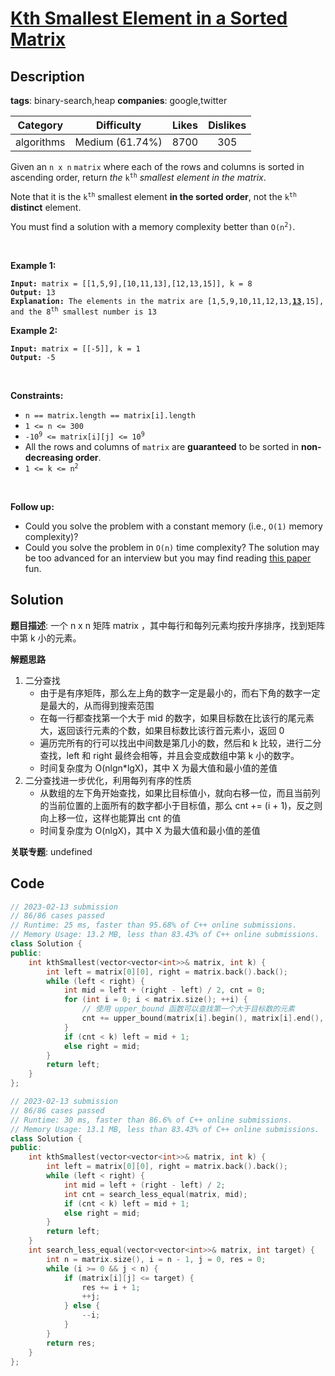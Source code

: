 # [Kth Smallest Element in a Sorted Matrix](https://leetcode.com/problems/kth-smallest-element-in-a-sorted-matrix/description/)

## Description

**tags**: binary-search,heap
**companies**: google,twitter

|  Category  |   Difficulty    | Likes | Dislikes |
| :--------: | :-------------: | :---: | :------: |
| algorithms | Medium (61.74%) | 8700  |   305    |

<p>Given an <code>n x n</code> <code>matrix</code> where each of the rows and columns is sorted in ascending order, return <em>the</em> <code>k<sup>th</sup></code> <em>smallest element in the matrix</em>.</p>

<p>Note that it is the <code>k<sup>th</sup></code> smallest element <strong>in the sorted order</strong>, not the <code>k<sup>th</sup></code> <strong>distinct</strong> element.</p>

<p>You must find a solution with a memory complexity better than <code>O(n<sup>2</sup>)</code>.</p>

<p>&nbsp;</p>
<p><strong class="example">Example 1:</strong></p>

<pre><code><strong>Input:</strong> matrix = [[1,5,9],[10,11,13],[12,13,15]], k = 8
<strong>Output:</strong> 13
<strong>Explanation:</strong> The elements in the matrix are [1,5,9,10,11,12,13,<u><strong>13</strong></u>,15], and the 8<sup>th</sup> smallest number is 13</code></pre>

<p><strong class="example">Example 2:</strong></p>

<pre><code><strong>Input:</strong> matrix = [[-5]], k = 1
<strong>Output:</strong> -5</code></pre>

<p>&nbsp;</p>
<p><strong>Constraints:</strong></p>

<ul>
  <li><code>n == matrix.length == matrix[i].length</code></li>
  <li><code>1 &lt;= n &lt;= 300</code></li>
  <li><code>-10<sup>9</sup> &lt;= matrix[i][j] &lt;= 10<sup>9</sup></code></li>
  <li>All the rows and columns of <code>matrix</code> are <strong>guaranteed</strong> to be sorted in <strong>non-decreasing order</strong>.</li>
  <li><code>1 &lt;= k &lt;= n<sup>2</sup></code></li>
</ul>

<p>&nbsp;</p>
<p><strong>Follow up:</strong></p>

<ul>
  <li>Could you solve the problem with a constant memory (i.e., <code>O(1)</code> memory complexity)?</li>
  <li>Could you solve the problem in <code>O(n)</code> time complexity? The solution may be too advanced for an interview but you may find reading <a href="http://www.cse.yorku.ca/~andy/pubs/X+Y.pdf" target="_blank">this paper</a> fun.</li>
</ul>



## Solution

**题目描述**: 一个 n x n 矩阵 matrix ，其中每行和每列元素均按升序排序，找到矩阵中第 k 小的元素。

**解题思路**

1. 二分查找
   - 由于是有序矩阵，那么左上角的数字一定是最小的，而右下角的数字一定是最大的，从而得到搜索范围
   - 在每一行都查找第一个大于 mid 的数字，如果目标数在比该行的尾元素大，返回该行元素的个数，如果目标数比该行首元素小，返回 0
   - 遍历完所有的行可以找出中间数是第几小的数，然后和 k 比较，进行二分查找，left 和 right 最终会相等，并且会变成数组中第 k 小的数字。
   - 时间复杂度为 O(nlgn*lgX)，其中 X 为最大值和最小值的差值
2. 二分查找进一步优化，利用每列有序的性质
   - 从数组的左下角开始查找，如果比目标值小，就向右移一位，而且当前列的当前位置的上面所有的数字都小于目标值，那么 cnt += (i + 1)，反之则向上移一位，这样也能算出 cnt 的值
   - 时间复杂度为 O(nlgX)，其中 X 为最大值和最小值的差值

**关联专题**: undefined

## Code

```cpp
// 2023-02-13 submission
// 86/86 cases passed
// Runtime: 25 ms, faster than 95.68% of C++ online submissions.
// Memory Usage: 13.2 MB, less than 83.43% of C++ online submissions.
class Solution {
public:
    int kthSmallest(vector<vector<int>>& matrix, int k) {
        int left = matrix[0][0], right = matrix.back().back();
        while (left < right) {
            int mid = left + (right - left) / 2, cnt = 0;
            for (int i = 0; i < matrix.size(); ++i) {
                // 使用 upper_bound 函数可以查找第一个大于目标数的元素
                cnt += upper_bound(matrix[i].begin(), matrix[i].end(), mid) - matrix[i].begin();
            }
            if (cnt < k) left = mid + 1;
            else right = mid;
        }
        return left;
    }
};
```

```cpp
// 2023-02-13 submission
// 86/86 cases passed
// Runtime: 30 ms, faster than 86.6% of C++ online submissions.
// Memory Usage: 13.1 MB, less than 83.43% of C++ online submissions.
class Solution {
public:
    int kthSmallest(vector<vector<int>>& matrix, int k) {
        int left = matrix[0][0], right = matrix.back().back();
        while (left < right) {
            int mid = left + (right - left) / 2;
            int cnt = search_less_equal(matrix, mid);
            if (cnt < k) left = mid + 1;
            else right = mid;
        }
        return left;
    }
    int search_less_equal(vector<vector<int>>& matrix, int target) {
        int n = matrix.size(), i = n - 1, j = 0, res = 0;
        while (i >= 0 && j < n) {
            if (matrix[i][j] <= target) {
                res += i + 1;
                ++j;
            } else {
                --i;
            }
        }
        return res;
    }
};
```
